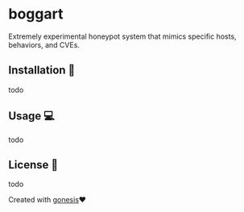 # boggart
Extremely experimental honeypot system that mimics specific hosts, behaviors, and CVEs.

Installation 📡
-------
todo

Usage 💻
-------
todo

License 📝
-------
todo

Created with [gonesis](https://github.com/edoardottt/gonesis)❤️